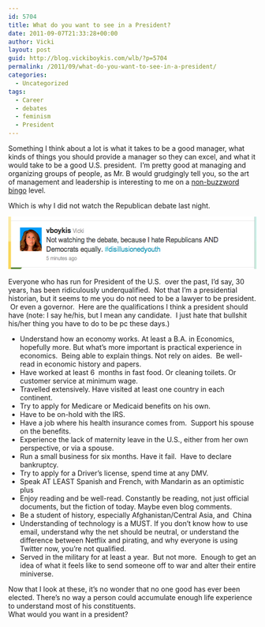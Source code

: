 ```yaml
---
id: 5704
title: What do you want to see in a President?
date: 2011-09-07T21:33:28+00:00
author: Vicki
layout: post
guid: http://blog.vickiboykis.com/wlb/?p=5704
permalink: /2011/09/what-do-you-want-to-see-in-a-president/
categories:
  - Uncategorized
tags:
  - Career
  - debates
  - feminism
  - President
---
```

Something I think about a lot is what it takes to be a good manager, what kinds of things you should provide a manager so they can excel, and what it would take to be a good U.S. president.  I&#8217;m pretty good at managing and organizing groups of people, as Mr. B would grudgingly tell you, so the art of management and leadership is interesting to me on a <a href="http://dilbert.com/fast/1994-02-22/" target="_blank">non-buzzword bingo</a> level.

Which is why I did not watch the Republican debate last night.

[<img class="aligncenter size-full wp-image-5705" title="Screen shot 2011-09-07 at 9.17.36 PM" src="https://raw.githubusercontent.com/veekaybee/wlb/gh-pages/assets/images/2011/09/Screen-shot-2011-09-07-at-9.17.36-PM.png" alt="" width="551" height="106" />](https://raw.githubusercontent.com/veekaybee/wlb/gh-pages/assets/images/2011/09/Screen-shot-2011-09-07-at-9.17.36-PM.png)

Everyone who has run for President of the U.S.  over the past, I&#8217;d say, 30 years, has been ridiculously underqualified.  Not that I&#8217;m a presidential historian, but it seems to me you do not need to be a lawyer to be president.  Or even a governor.  Here are the qualifications I think a president should have (note: I say he/his, but I mean any candidate.  I just hate that bullshit his/her thing you have to do to be pc these days.)

  * Understand how an economy works. At least a B.A. in Economics, hopefully more. But what&#8217;s more important is practical experience in economics.  Being able to explain things. Not rely on aides.  Be well-read in economic history and papers.
  * Have worked at least 6  months in fast food. Or cleaning toilets. Or customer service at minimum wage.
  * Travelled extensively. Have visited at least one country in each continent.
  * Try to apply for Medicare or Medicaid benefits on his own.
  * Have to be on-hold with the IRS.
  * Have a job where his health insurance comes from.  Support his spouse on the benefits.
  * Experience the lack of maternity leave in the U.S., either from her own perspective, or via a spouse.
  * Run a small business for six months. Have it fail.  Have to declare bankruptcy.
  * Try to apply for a Driver&#8217;s license, spend time at any DMV.
  * Speak AT LEAST Spanish and French, with Mandarin as an optimistic plus
  * Enjoy reading and be well-read. Constantly be reading, not just official documents, but the fiction of today. Maybe even blog comments.
  * Be a student of history, especially Afghanistan/Central Asia, and  China
  * Understanding of technology is a MUST. If you don&#8217;t know how to use email, understand why the net should be neutral, or understand the difference between Netflix and pirating, and why everyone is using Twitter now, you&#8217;re not qualified.
  * Served in the military for at least a year.  But not more.  Enough to get an idea of what it feels like to send someone off to war and alter their entire miniverse.

<div>
  Now that I look at these, it&#8217;s no wonder that no one good has ever been elected. There&#8217;s no way a person could accumulate enough life experience to understand most of his constituents.
</div>

<div>
  What would you want in a president?
</div>